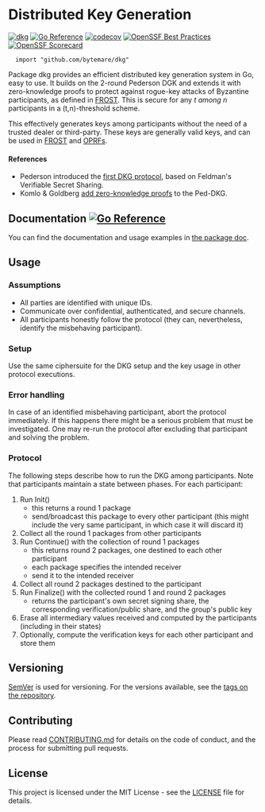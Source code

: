 # Distributed Key Generation
[![dkg](https://github.com/bytemare/dkg/actions/workflows/ci.yml/badge.svg)](https://github.com/bytemare/dkg/actions/workflows/ci.yml)
[![Go Reference](https://pkg.go.dev/badge/github.com/bytemare/dkg.svg)](https://pkg.go.dev/github.com/bytemare/dkg)
[![codecov](https://codecov.io/gh/bytemare/dkg/branch/main/graph/badge.svg?token=5bQfB0OctA)](https://codecov.io/gh/bytemare/dkg)
[![OpenSSF Best Practices](https://www.bestpractices.dev/projects/{{.ID}}/badge)](https://www.bestpractices.dev/projects/{{.ID}})
[![OpenSSF Scorecard](https://api.securityscorecards.dev/projects/github.com/bytemare/dkg/badge)](https://securityscorecards.dev/viewer/?uri=github.com/bytemare/dkg)

```
  import "github.com/bytemare/dkg"
```

Package dkg provides an efficient distributed key generation system in Go, easy to use.
It builds on the 2-round Pederson DGK and extends it with zero-knowledge proofs to protect against rogue-key attacks of
Byzantine participants, as defined in [FROST](https://eprint.iacr.org/2020/852.pdf).
This is secure for any _t among n_ participants in a (t,n)-threshold scheme.

This effectively generates keys among participants without the need of a trusted dealer or third-party. These keys are
generally valid keys, and can be used in [FROST](https://github.com/bytemare/frost) and [OPRFs](https://github.com/bytemare/oprf).

#### References

- Pederson introduced the [first DKG protocol](https://link.springer.com/chapter/10.1007/3-540-46416-6_47), based on Feldman's Verifiable Secret Sharing.
- Komlo & Goldberg [add zero-knowledge proofs](https://eprint.iacr.org/2020/852.pdf) to the Ped-DKG.

## Documentation [![Go Reference](https://pkg.go.dev/badge/github.com/bytemare/dkg.svg)](https://pkg.go.dev/github.com/bytemare/dkg)

You can find the documentation and usage examples in [the package doc](https://pkg.go.dev/github.com/bytemare/dkg).

## Usage

### Assumptions

- All parties are identified with unique IDs.
- Communicate over confidential, authenticated, and secure channels.
- All participants honestly follow the protocol (they can, nevertheless, identify the misbehaving participant).

### Setup

Use the same ciphersuite for the DKG setup and the key usage in other protocol executions.

### Error handling

In case of an identified misbehaving participant, abort the protocol immediately. If this happens there might be a serious
problem that must be investigated. One may re-run the protocol after excluding that participant and solving the problem.

### Protocol

The following steps describe how to run the DKG among participants. Note that participants maintain a state between phases.
For each participant:
1. Run Init()
    - this returns a round 1 package
    - send/broadcast this package to every other participant
      (this might include the very same participant, in which case it will discard it)
2. Collect all the round 1 packages from other participants
3. Run Continue() with the collection of round 1 packages
    - this returns round 2 packages, one destined to each other participant
    - each package specifies the intended receiver
    - send it to the intended receiver
4. Collect all round 2 packages destined to the participant
5. Run Finalize() with the collected round 1 and round 2 packages
    - returns the participant's own secret signing share,
      the corresponding verification/public share, and the group's public key
6. Erase all intermediary values received and computed by the participants (including in their states)
7. Optionally, compute the verification keys for each other participant and store them

## Versioning

[SemVer](http://semver.org) is used for versioning. For the versions available, see the [tags on the repository](https://github.com/bytemare/dkg/tags).

## Contributing

Please read [CONTRIBUTING.md](.github/CONTRIBUTING.md) for details on the code of conduct, and the process for submitting pull requests.

## License

This project is licensed under the MIT License - see the [LICENSE](LICENSE) file for details.

